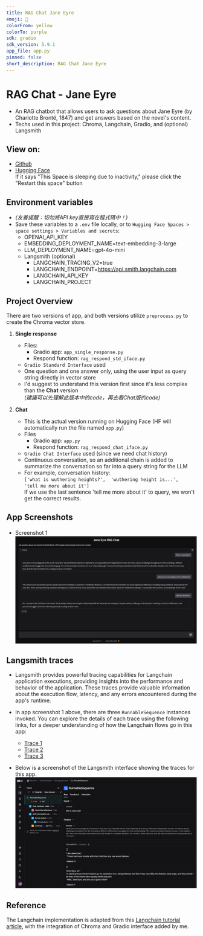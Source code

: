 ```yaml
---
title: RAG Chat Jane Eyre
emoji: 📖
colorFrom: yellow
colorTo: purple
sdk: gradio
sdk_version: 5.9.1
app_file: app.py
pinned: false
short_description: RAG Chat Jane Eyre
---
```


# RAG Chat - Jane Eyre
- An RAG chatbot that allows users to ask questions about Jane Eyre (by Charlotte Brontë, 1847) and get answers based on the novel's content.
- Techs used in this project: Chroma, Langchain, Gradio, and (optional) Langsmith

## View on:
- [Github](https://github.com/benizakurayana/rag-jane-eyre)
- [Hugging Face](https://huggingface.co/spaces/benizakurayana/rag-jane-eyre) <br>
If it says "This Space is sleeping due to inactivity," please click the "Restart this space" button

## Environment variables
- _(友善提醒：切勿將API key直接寫在程式碼中！)_
- Save these variables to a `.env` file locally, or to `Hugging Face Spaces > space settings > Variables and secrets`:
  - OPENAI_API_KEY
  - EMBEDDING_DEPLOYMENT_NAME=text-embedding-3-large
  - LLM_DEPLOYMENT_NAME=gpt-4o-mini
  - Langsmith (optional)
    - LANGCHAIN_TRACING_V2=true
    - LANGCHAIN_ENDPOINT=https://api.smith.langchain.com
    - LANGCHAIN_API_KEY
    - LANGCHAIN_PROJECT

##  Project Overview
There are two versions of app, and both versions utilize `preprocess.py` to create the Chroma vector store.
1. **Single response**
   - Files:
     - Gradio app: `app_single_response.py`
     - Respond function: `rag_respond_std_iface.py`
   - `Gradio Standard Interface` used
   - One question and one answer only, using the user input as query string directly in vector store 
   - I'd suggest to understand this version first since it's less complex than the **Chat** version <br>
     _(建議可以先理解此版本中的code，再去看Chat版的code)_

2. **Chat**
   - This is the actual version running on Hugging Face (HF will automatically run the file named `app.py`)
   - Files
     - Gradio app: `app.py`
     - Respond function: `rag_respond_chat_iface.py`
   - `Gradio Chat Interface` used (since we need chat history)
   - Continuous conversation, so an additional chain is added to summarize the conversation so far into a query string for the LLM <br> 
   - For example, conversation history: <br> 
     `
     ['what is wuthering heights?', 
      'wuthering height is...', 
      'tell me more about it']
     ` <br>
     If we use the last sentence 'tell me more about it' to query, we won't get the correct results.


## App Screenshots
- Screenshot 1　<br>
![app_screenshot_01.png](screenshots/app_screenshot_01.png)

 
## Langsmith traces
- Langsmith provides powerful tracing capabilities for Langchain application executions, providing insights into the performance and behavior of the application.
These traces provide valuable information about the execution flow, latency, and any errors encountered during the app's runtime.
- In app screenshot 1 above, there are three `RunnableSequence` instances invoked. You can explore the details of each trace using the following links, 
for a deeper understanding of how the Langchain flows go in this app:
  - [Trace 1](https://smith.langchain.com/public/19a999bd-376e-4ef7-bb1e-a635c8012c47/r)
  - [Trace 2](https://smith.langchain.com/public/77dc3b1b-50bc-4ff1-b2c0-c45cc551bdfc/r)
  - [Trace 3](https://smith.langchain.com/public/21f9f3b2-a977-4df1-b243-2ad985593389/r)

- Below is a screenshot of the Langsmith interface showing the traces for this app. <br>
![langsmith_screenshot_01.png](screenshots/langsmith_screenshot_01.png)


## Reference
The Langchain implementation is adapted from this [Langchain tutorial article](https://python.langchain.com/docs/how_to/chatbots_retrieval/), 
with the integration of Chroma and Gradio interface added by me.

